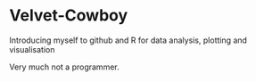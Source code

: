# Velvet-Cowboy

Introducing myself to github and R for data analysis, plotting and visualisation

Very much not a programmer.
